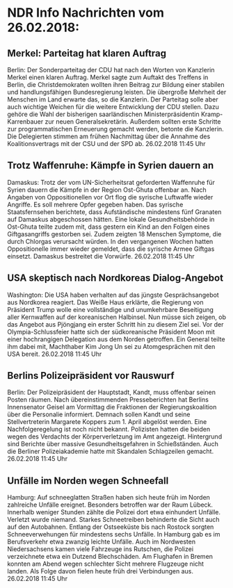# NDR Info Nachrichten vom 26.02.2018:


## Merkel: Parteitag hat klaren Auftrag
Berlin: Der Sonderparteitag der CDU hat nach den Worten von Kanzlerin Merkel einen klaren Auftrag. Merkel sagte zum Auftakt des Treffens in Berlin, die Christdemokraten wollten ihren Beitrag zur Bildung einer stabilen und handlungsfähigen Bundesregierung leisten. Die übergroße Mehrheit der Menschen im Land erwarte das, so die Kanzlerin. Der Parteitag solle aber auch wichtige Weichen für die weitere Entwicklung der CDU stellen. Dazu gehöre die Wahl der bisherigen saarländischen Ministerpräsidentin Kramp-Karrenbauer zur neuen Generalsekretärin. Außerdem sollten erste Schritte zur programmatischen Erneuerung gemacht werden, betonte die Kanzlerin. Die Delegierten stimmen am frühen Nachmittag über die Annahme des Koalitionsvertrags mit der CSU und der SPD ab. 26.02.2018 11:45 Uhr 

## Trotz Waffenruhe: Kämpfe in Syrien dauern an
Damaskus: Trotz der vom UN-Sicherheitsrat geforderten Waffenruhe für Syrien dauern die Kämpfe in der Region Ost-Ghuta offenbar an. Nach Angaben von Oppositionellen vor Ort flog die syrische Luftwaffe wieder Angriffe. Es soll mehrere Opfer gegeben haben. Das syrische Staatsfernsehen berichtete, dass Aufständische mindestens fünf Granaten auf Damaskus abgeschossen hätten. Eine lokale Gesundheitsbehörde in Ost-Ghuta teilte zudem mit, dass gestern ein Kind an den Folgen eines Giftgasangriffs gestorben sei. Zudem zeigten 18 Menschen Symptome, die durch Chlorgas verursacht würden. In den vergangenen Wochen hatten Oppositionelle immer wieder gemeldet, dass die syrische Armee Giftgas einsetzt. Damaskus bestreitet die Vorwürfe. 26.02.2018 11:45 Uhr 

## USA skeptisch nach Nordkoreas Dialog-Angebot
Washington: 	Die USA haben verhalten auf das jüngste Gesprächsangebot aus Nordkorea reagiert. Das Weiße Haus erklärte, die Regierung von Präsident Trump wolle eine vollständige und unumkehrbare Beseitigung aller Kernwaffen auf der koreanischen Halbinsel. Nun müsse sich zeigen, ob das Angebot aus Pjöngjang ein erster Schritt hin zu diesem Ziel sei. Vor der Olympia-Schlussfeier hatte sich der südkoreanische Präsident Moon mit einer hochrangigen Delegation aus dem Norden getroffen. Ein General teilte ihm dabei mit, Machthaber Kim Jong Un sei zu Atomgesprächen mit den USA bereit. 26.02.2018 11:45 Uhr 

## Berlins Polizeipräsident vor Rauswurf
Berlin: Der Polizeipräsident der Hauptstadt, Kandt, muss offenbar seinen Posten räumen. Nach übereinstimmenden Presseberichten hat Berlins Innensenator Geisel am Vormittag die Fraktionen der Regierungskoalition über die Personalie informiert. Demnach sollen Kandt und seine Stellvertreterin Margarete Koppers zum 1. April abgelöst werden. Eine Nachfolgeregelung ist noch nicht bekannt. Polizisten hatten die beiden wegen des Verdachts der Körperverletzung im Amt angezeigt. Hintergrund sind Berichte über massive Gesundheitsgefahren in Schießständen. Auch die Berliner Polizeiakademie hatte mit Skandalen Schlagzeilen gemacht. 26.02.2018 11:45 Uhr 

## Unfälle im Norden wegen Schneefall
Hamburg: Auf schneeglatten Straßen haben sich heute früh im Norden zahlreiche Unfälle ereignet. Besonders betroffen war der Raum Lübeck. Innerhalb weniger Stunden zählte die Polizei dort etwa einhundert Unfälle. Verletzt wurde niemand. Starkes Schneetreiben behinderte die Sicht auch auf den Autobahnen. Entlang der Ostseeküste bis nach Rostock sorgten Schneeverwehungen für mindestens sechs Unfälle. In Hamburg gab es im Berufsverkehr etwa zwanzig leichte Unfälle. Auch im Nordwesten Niedersachsens kamen viele Fahrzeuge ins Rutschen, die Polizei verzeichnete etwa ein Dutzend Blechschäden. Am Flughafen in Bremen konnten am Abend wegen schlechter Sicht mehrere Flugzeuge nicht landen. Als Folge davon fielen heute früh drei Verbindungen aus. 26.02.2018 11:45 Uhr 
